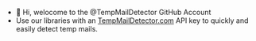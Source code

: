 - 👋 Hi, welocome to the @TempMailDetector GitHub Account
- Use our libraries with an [TempMailDetector.com](https://tempmaildetector.com) API key to quickly and easily detect temp mails.
